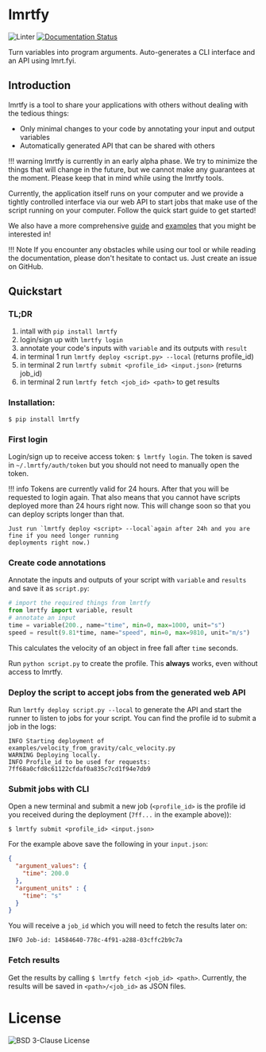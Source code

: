 # lmrtfy

![Linter](https://github.com/lmrtfy/lmrtfy/workflows/linter/badge.svg) [![Documentation Status](https://readthedocs.org/projects/lmrtfy/badge/?version=latest)](https://lmrtfy.readthedocs.io/en/latest/?badge=latest)

Turn variables into program arguments. Auto-generates a CLI interface and an API using lmrt.fyi.

## Introduction

lmrtfy is a tool to share your applications with others without dealing with the tedious things:

* Only minimal changes to your code by annotating your input and output variables
* Automatically generated API that can be shared with others

!!! warning
lmrtfy is currently in an early alpha phase. We try to minimize the things that will change in
the future, but we cannot make any guarantees at the moment. Please keep that in mind while using
the lmrtfy tools.

Currently, the application itself runs on your computer and we provide a tightly controlled interface
via our web API to start jobs that make use of the script running on your computer. Follow the quick
start guide to get started!

We also have a more comprehensive [guide](guide.md) and [examples](examples.md) that you might be interested in!

!!! Note
If you encounter any obstacles while using our tool or while reading the documentation, please don't
hesitate to contact us. Just create an issue on GitHub.

## Quickstart

### TL;DR
1. intall with `pip install lmrtfy`
2. login/sign up with `lmrtfy login`
3. annotate your code's inputs with `variable` and its outputs with `result`
4. in terminal 1 run `lmrtfy deploy <script.py> --local` (returns profile_id)
5. in terminal 2 run `lmrtfy submit <profile_id> <input.json>` (returns job_id)
6. in terminal 2 run `lmrtfy fetch <job_id> <path>` to get results

### Installation:
`$ pip install lmrtfy`

### First login
Login/sign up to receive access token: `$ lmrtfy login`. The token is saved in `~/.lmrtfy/auth/token` but you
should not need to manually open the token.


!!! info
Tokens are currently valid for 24 hours. After that you will be requested to login again. That also means
that you cannot have scripts deployed more than 24 hours right now. This will change soon so that you
can deploy scripts longer than that.

    Just run `lmrtfy deploy <script> --local`again after 24h and you are fine if you need longer running
    deployments right now.)

### Create code annotations
Annotate the inputs and outputs of your script with `variable` and `results` and save it as `script.py`:
```python
# import the required things from lmrtfy
from lmrtfy import variable, result
# annotate an input
time = variable(200., name="time", min=0, max=1000, unit="s")
speed = result(9.81*time, name="speed", min=0, max=9810, unit="m/s")
```

This calculates the velocity of an object in free fall after `time` seconds.

Run `python script.py` to create the profile. This **always** works, even without access to lmrtfy.

### Deploy the script to accept jobs from the generated web API
Run `lmrtfy deploy script.py --local` to generate the API and start the runner to listen to jobs for your script.
You can find the profile id to submit a job in the logs:
```shell
INFO Starting deployment of examples/velocity_from_gravity/calc_velocity.py
WARNING Deploying locally.
INFO Profile_id to be used for requests: 7ff68a0cfd8c61122cfdaf0a835c7cd1f94e7db9
```

### Submit jobs with CLI
Open a new terminal and submit a new job (`<profile_id>` is the profile id you received during the deployment (`7ff...` in the example above)):
```shell
$ lmrtfy submit <profile_id> <input.json>
```
For the example above save the following in your `input.json`:
```json
{
  "argument_values": {
    "time": 200.0
  },
  "argument_units" : {
    "time": "s"
  }
}
```
You will receive a `job_id` which you will need to fetch the results later on:
```shell
INFO Job-id: 14584640-778c-4f91-a288-03cffc2b9c7a
```
### Fetch results
Get the results by calling `$ lmrtfy fetch <job_id> <path>`. Currently, the results will be saved
in `<path>/<job_id>` as JSON files. 

# License
![BSD 3-Clause License](https://github.com/lmrtfy/lmrtfy/blob/main/LICENSE)
